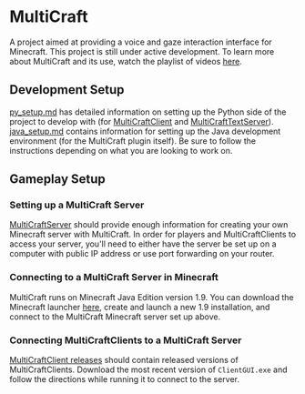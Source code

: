 # MultiCraft
A project aimed at providing a voice and gaze interaction interface for Minecraft. This project is still under active development. To learn more about MultiCraft and its use, watch the playlist of videos [here](https://youtube.com/playlist?list=PL3vodYgfqF4uzGUH12sQxYU_WNLlLq23t).

## Development Setup
[py_setup.md](/docs/py_setup.md) has detailed information on setting up the Python side of the project to develop with (for [MultiCraftClient](https://github.com/tiilt-lab/MultiCraftClient/) and [MultiCraftTextServer](https://github.com/tiilt-lab/MultiCraftTextServer)). [java_setup.md](/docs/java_setup.md) contains information for setting up the Java development environment (for the MultiCraft plugin itself). Be sure to follow the instructions depending on what you are looking to work on.

## Gameplay Setup
### Setting up a MultiCraft Server
[MultiCraftServer](https://github.com/tiilt-lab/MultiCraftServer/) should provide enough information for creating your own Minecraft server with MultiCraft. In order for players and MultiCraftClients to access your server, you'll need to either have the server be set up on a computer with public IP address or use port forwarding on your router.
### Connecting to a MultiCraft Server in Minecraft
MultiCraft runs on Minecraft Java Edition version 1.9. You can download the Minecraft launcher [here](https://www.minecraft.net/en-us/download), create and launch a new 1.9 installation, and connect to the MultiCraft Minecraft server set up above.
### Connecting MultiCraftClients to a MultiCraft Server
[MultiCraftClient releases](https://github.com/tiilt-lab/MultiCraftClient/releases) should contain released versions of MultiCraftClients. Download the most recent version of `ClientGUI.exe` and follow the directions while running it to connect to the server.
